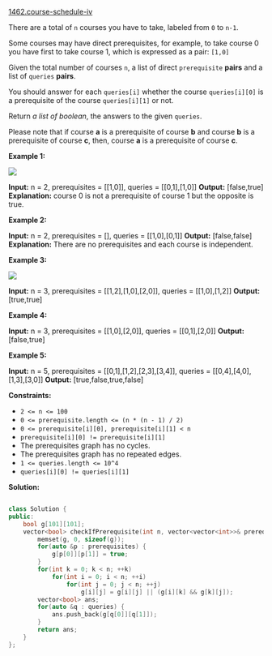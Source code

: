 [1462.course-schedule-iv](https://leetcode.com/problems/course-schedule-iv/)  

There are a total of `n` courses you have to take, labeled from `0` to `n-1`.

Some courses may have direct prerequisites, for example, to take course 0 you have first to take course 1, which is expressed as a pair: `[1,0]`

Given the total number of courses `n`, a list of direct `prerequisite` **pairs** and a list of `queries` **pairs**.

You should answer for each `queries[i]` whether the course `queries[i][0]` is a prerequisite of the course `queries[i][1]` or not.

Return _a list of boolean_, the answers to the given `queries`.

Please note that if course **a** is a prerequisite of course **b** and course **b** is a prerequisite of course **c**, then, course **a** is a prerequisite of course **c**.

**Example 1:**

![](https://assets.leetcode.com/uploads/2020/04/17/graph.png)

**Input:** n = 2, prerequisites = \[\[1,0\]\], queries = \[\[0,1\],\[1,0\]\]
**Output:** \[false,true\]
**Explanation:** course 0 is not a prerequisite of course 1 but the opposite is true.

**Example 2:**

**Input:** n = 2, prerequisites = \[\], queries = \[\[1,0\],\[0,1\]\]
**Output:** \[false,false\]
**Explanation:** There are no prerequisites and each course is independent.

**Example 3:**

![](https://assets.leetcode.com/uploads/2020/04/17/graph-1.png)

**Input:** n = 3, prerequisites = \[\[1,2\],\[1,0\],\[2,0\]\], queries = \[\[1,0\],\[1,2\]\]
**Output:** \[true,true\]

**Example 4:**

**Input:** n = 3, prerequisites = \[\[1,0\],\[2,0\]\], queries = \[\[0,1\],\[2,0\]\]
**Output:** \[false,true\]

**Example 5:**

**Input:** n = 5, prerequisites = \[\[0,1\],\[1,2\],\[2,3\],\[3,4\]\], queries = \[\[0,4\],\[4,0\],\[1,3\],\[3,0\]\]
**Output:** \[true,false,true,false\]

**Constraints:**

*   `2 <= n <= 100`
*   `0 <= prerequisite.length <= (n * (n - 1) / 2)`
*   `0 <= prerequisite[i][0], prerequisite[i][1] < n`
*   `prerequisite[i][0] != prerequisite[i][1]`
*   The prerequisites graph has no cycles.
*   The prerequisites graph has no repeated edges.
*   `1 <= queries.length <= 10^4`
*   `queries[i][0] != queries[i][1]`  



**Solution:**  

```cpp

class Solution {
public:
    bool g[101][101];
    vector<bool> checkIfPrerequisite(int n, vector<vector<int>>& prerequisites, vector<vector<int>>& queries) {
        memset(g, 0, sizeof(g));
        for(auto &p : prerequisites) {
            g[p[0]][p[1]] = true;
        }
        for(int k = 0; k < n; ++k)
            for(int i = 0; i < n; ++i)
                for(int j = 0; j < n; ++j)
                    g[i][j] = g[i][j] || (g[i][k] && g[k][j]);
        vector<bool> ans;
        for(auto &q : queries) {
            ans.push_back(g[q[0]][q[1]]);
        }
        return ans;
    }
};
```
      